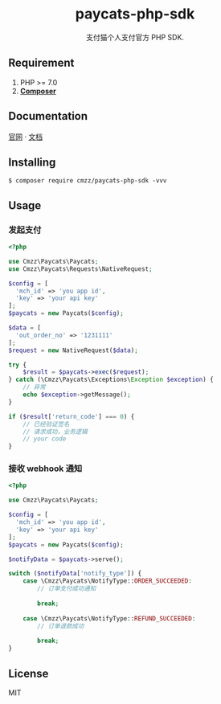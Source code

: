 <h1 align="center"> paycats-php-sdk </h1>
<p align="center">支付猫个人支付官方 PHP SDK.</p>

## Requirement

1. PHP >= 7.0
2. **[Composer](https://getcomposer.org/)**


## Documentation

[官网](https://www.paycats.cn)  · [文档](https://www.paycats.cn/docs)  


## Installing

```shell
$ composer require cmzz/paycats-php-sdk -vvv
```

## Usage

### 发起支付

```php
<?php

use Cmzz\Paycats\Paycats;
use Cmzz\Paycats\Requests\NativeRequest;

$config = [
  'mch_id' => 'you app id',
  'key' => 'your api key'  
];
$paycats = new Paycats($config);

$data = [
  'out_order_no' => '1231111'  
];
$request = new NativeRequest($data);

try {
    $result = $paycats->exec($request);
} catch (\Cmzz\Paycats\Exceptions\Exception $exception) {
    // 异常
    echo $exception->getMessage();
}

if ($result['return_code'] === 0) {
    // 已经验证签名
    // 请求成功，业务逻辑
    // your code
}
```

### 接收 webhook 通知

```php
<?php

use Cmzz\Paycats\Paycats;

$config = [
  'mch_id' => 'you app id',
  'key' => 'your api key'  
];
$paycats = new Paycats($config);

$notifyData = $paycats->serve();

switch ($notifyData['notify_type']) {
    case \Cmzz\Paycats\NotifyType::ORDER_SUCCEEDED:
        // 订单支付成功通知
        
        break;
        
    case \Cmzz\Paycats\NotifyType::REFUND_SUCCEEDED:
        // 订单退款成功 
        
        break;
}

```

## License

MIT